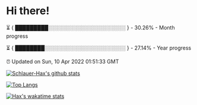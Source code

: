 # Hi there!

⏳ { █████████░░░░░░░░░░░░░░░░░░░░░ } - 30.26% - Month progress

⏳ { ████████░░░░░░░░░░░░░░░░░░░░░░ } - 27.14% - Year progress

⏰ Updated on Sun, 10 Apr 2022 01:51:33 GMT


[![Schlauer-Hax's github stats](https://github-readme-stats.vercel.app/api?username=Schlauer-Hax&show_icons=true&theme=dark&count_private=true)](https://github.com/Schlauer-Hax)


[![Top Langs](https://github-readme-stats.vercel.app/api/top-langs/?username=Schlauer-Hax&layout=compact&theme=dark)](https://github.com/Schlauer-Hax?tab=repositories)


[![Hax's wakatime stats](https://github-readme-stats.vercel.app/api/wakatime?username=Hax&theme=dark)](https://wakatime.com/@Hax)

